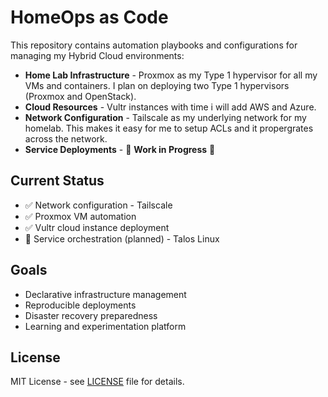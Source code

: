 # HomeOps as Code

This repository contains automation playbooks and configurations for managing my Hybrid Cloud environments:

- **Home Lab Infrastructure** - Proxmox as my Type 1 hypervisor for all my VMs and containers. I plan on deploying two Type 1 hypervisors (Proxmox and OpenStack).
- **Cloud Resources** - Vultr instances with time i will add AWS and Azure.
- **Network Configuration** - Tailscale as my underlying network for my homelab. This makes it easy for me to setup ACLs and it propergrates across the network.
- **Service Deployments** - 🚧 **Work in Progress** 🚧

## Current Status

- ✅ Network configuration - Tailscale
- ✅ Proxmox VM automation
- ✅ Vultr cloud instance deployment
- 🔄 Service orchestration (planned) - Talos Linux

## Goals

- Declarative infrastructure management
- Reproducible deployments
- Disaster recovery preparedness
- Learning and experimentation platform

## License

MIT License - see [LICENSE](LICENSE) file for details.
